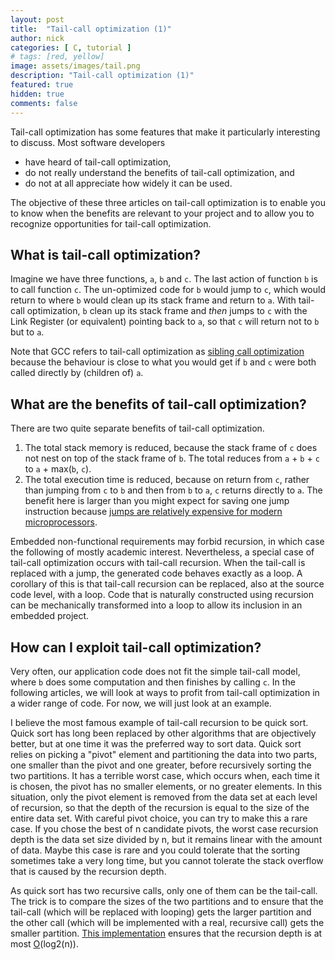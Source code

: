 ```yaml
---
layout: post
title:  "Tail-call optimization (1)"
author: nick
categories: [ C, tutorial ]
# tags: [red, yellow]
image: assets/images/tail.png
description: "Tail-call optimization (1)"
featured: true
hidden: true
comments: false
---
```


Tail-call optimization has some features that make it particularly
interesting to discuss. Most software developers
- have heard of tail-call optimization,
- do not really understand the benefits of tail-call optimization, and
- do not at all appreciate how widely it can be used.

The objective of these three articles on tail-call optimization is to
enable you to know when the benefits are relevant to your project
and to allow you to recognize opportunities for tail-call optimization.

## What is tail-call optimization?

Imagine we have three functions, `a`, `b` and `c`. The last action of
function `b` is to call function `c`. The un-optimized code for `b`
would jump to `c`, which would return to where `b`
would clean up its stack frame and return to `a`. With tail-call
optimization, `b` clean up its stack frame and _then_ jumps to `c`
with the Link Register (or equivalent) pointing back to `a`, so
that `c` will return not to `b` but to `a`.

Note that GCC refers to tail-call optimization as
[sibling call optimization](https://gcc.gnu.org/onlinedocs/gcc/Optimize-Options.html#index-foptimize-sibling-calls) because the behaviour is close to what you
would get if `b` and `c` were both called directly by (children of) `a`.

## What are the benefits of tail-call optimization?

There are two quite separate benefits of tail-call optimization.
1. The total stack memory is reduced, because the stack frame of `c`
   does not nest on top of the stack frame of `b`. The total reduces
   from `a` + `b` + `c` to `a` + max(`b`, `c`).
2. The total execution time is reduced, because on return from `c`,
   rather than jumping from `c` to `b` and then
   from `b` to `a`, `c` returns directly to `a`. The benefit here is
   larger than you might expect for saving one jump instruction because
   [jumps are relatively expensive for modern microprocessors](../singlepath-1/index.html).

Embedded non-functional requirements may forbid recursion, in which
case the following of mostly academic interest. Nevertheless, a
special case of tail-call optimization occurs with tail-call recursion.
When the tail-call is replaced with a jump, the generated code behaves
exactly as a loop. A corollary of this is that tail-call recursion can
be replaced, also at the source code level, with a loop. Code that is
naturally constructed using recursion can be mechanically transformed
into a loop to allow its inclusion in an embedded project.

## How can I exploit tail-call optimization?

Very often, our application code does not fit the simple tail-call model,
where `b` does some computation and then finishes by calling `c`. In the
following articles, we will look at ways to profit from tail-call
optimization in a wider range of code. For now, we will just look at
an example.

I believe the most famous example of tail-call recursion to be quick sort.
Quick sort has long been replaced by other algorithms that are
objectively better, but at one time it was the preferred way to sort data.
Quick sort relies on picking a "pivot" element and partitioning the data
into two parts, one smaller than the pivot and one greater, before recursively
sorting the two partitions. It has a terrible worst case, which occurs when,
each time it is chosen, the pivot has no smaller elements, or no greater
elements. In this situation, only the pivot element is removed from the data
set at each level of recursion, so that the depth of the recursion is equal
to the size of the entire data set. With careful pivot choice, you can try
to make this a rare case. If you chose the best of n candidate pivots, the
worst case recursion depth is the data set size divided by n, but it
remains linear with the amount of data. Maybe this case is rare and you could
tolerate that the sorting sometimes take a very long time, but you
cannot tolerate the stack overflow that is caused by the recursion depth.

As quick sort has two recursive calls, only one of them can be the tail-call.
The trick is to compare the sizes of the two partitions and to ensure
that the tail-call (which will be replaced with looping) gets the larger
partition and the other call (which will be implemented with a real, recursive call)
gets the smaller partition. [This implementation](https://godbolt.org/z/KhW115Tc3)
ensures that the recursion depth is at most 
[O](https://en.wikipedia.org/wiki/Big_O_notation)(log2(n)).
